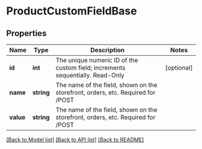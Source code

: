# ProductCustomFieldBase

## Properties
Name | Type | Description | Notes
------------ | ------------- | ------------- | -------------
**id** | **int** | The unique numeric ID of the custom field; increments sequentially. Read-Only | [optional] 
**name** | **string** | The name of the field, shown on the storefront, orders, etc. Required for /POST | 
**value** | **string** | The name of the field, shown on the storefront, orders, etc. Required for /POST | 

[[Back to Model list]](../../README.md#documentation-for-models) [[Back to API list]](../../README.md#documentation-for-api-endpoints) [[Back to README]](../../README.md)

